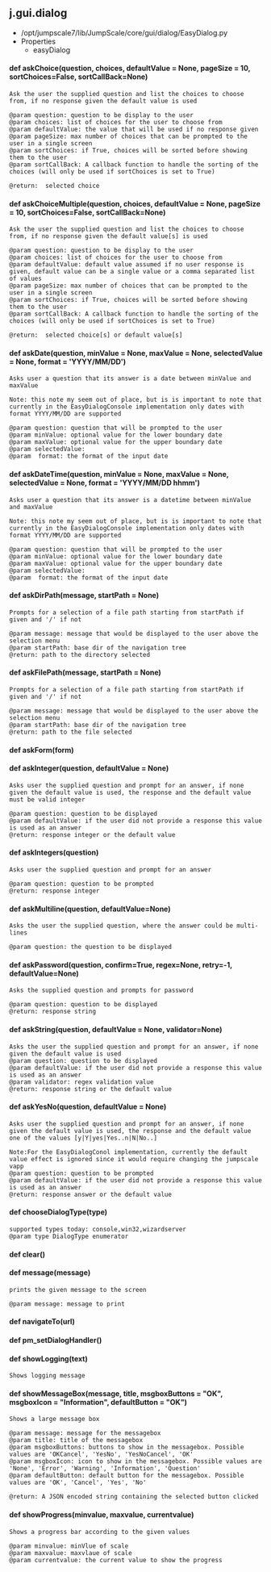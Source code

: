 ## j.gui.dialog

- /opt/jumpscale7/lib/JumpScale/core/gui/dialog/EasyDialog.py
- Properties
    - easyDialog

#### def askChoice(question, choices, defaultValue = None, pageSize = 10, sortChoices=False, sortCallBack=None) 

    Ask the user the supplied question and list the choices to choose from, if no response given the default value is used
    
    @param question: question to be display to the user
    @param choices: list of choices for the user to choose from
    @param defaultValue: the value that will be used if no response given
    @param pageSize: max number of choices that can be prompted to the user in a single screen
    @param sortChoices: if True, choices will be sorted before showing them to the user
    @param sortCallBack: A callback function to handle the sorting of the choices (will only be used if sortChoices is set to True)
    
    @return:  selected choice

#### def askChoiceMultiple(question, choices, defaultValue = None, pageSize = 10, sortChoices=False, sortCallBack=None) 

    Ask the user the supplied question and list the choices to choose from, if no response given the default value[s] is used
    
    @param question: question to be display to the user
    @param choices: list of choices for the user to choose from
    @param defaultValue: default value assumed if no user response is given, default value can be a single value or a comma separated list of values
    @param pageSize: max number of choices that can be prompted to the user in a single screen
    @param sortChoices: if True, choices will be sorted before showing them to the user
    @param sortCallBack: A callback function to handle the sorting of the choices (will only be used if sortChoices is set to True)
    
    @return:  selected choice[s] or default value[s]

#### def askDate(question, minValue = None, maxValue = None, selectedValue = None, format = 'YYYY/MM/DD') 

    Asks user a question that its answer is a date between minValue and maxValue
    
    Note: this note my seem out of place, but is is important to note that currently in the EasyDialogConsole implementation only dates with format YYYY/MM/DD are supported
    
    @param question: question that will be prompted to the user
    @param minValue: optional value for the lower boundary date
    @param maxValue: optional value for the upper boundary date
    @param selectedValue:
    @param  format: the format of the input date

#### def askDateTime(question, minValue = None, maxValue = None, selectedValue = None, format = 'YYYY/MM/DD hhmm') 

    Asks user a question that its answer is a datetime between minValue and maxValue
    
    Note: this note my seem out of place, but is is important to note that currently in the EasyDialogConsole implementation only dates with format YYYY/MM/DD are supported
    
    @param question: question that will be prompted to the user
    @param minValue: optional value for the lower boundary date
    @param maxValue: optional value for the upper boundary date
    @param selectedValue:
    @param  format: the format of the input date

#### def askDirPath(message, startPath = None) 

    Prompts for a selection of a file path starting from startPath if given and '/' if not
    
    @param message: message that would be displayed to the user above the selection menu
    @param startPath: base dir of the navigation tree
    @return: path to the directory selected

#### def askFilePath(message, startPath = None) 

    Prompts for a selection of a file path starting from startPath if given and '/' if not
    
    @param message: message that would be displayed to the user above the selection menu
    @param startPath: base dir of the navigation tree
    @return: path to the file selected

#### def askForm(form) 

    

#### def askInteger(question, defaultValue = None) 

    Asks user the supplied question and prompt for an answer, if none given the default value is used, the response and the default value must be valid integer
    
    @param question: question to be displayed
    @param defaultValue: if the user did not provide a response this value is used as an answer
    @return: response integer or the default value

#### def askIntegers(question) 

    Asks user the supplied question and prompt for an answer
    
    @param question: question to be prompted
    @return: response integer

#### def askMultiline(question, defaultValue=None) 

    Asks the user the supplied question, where the answer could be multi-lines
    
    @param question: the question to be displayed

#### def askPassword(question, confirm=True, regex=None, retry=-1, defaultValue=None) 

    Asks the supplied question and prompts for password
    
    @param question: question to be displayed
    @return: response string

#### def askString(question, defaultValue = None, validator=None) 

    Asks the user the supplied question and prompt for an answer, if none given the default value is used
    @param question: question to be displayed
    @param defaultValue: if the user did not provide a response this value is used as an answer
    @param validator: regex validation value
    @return: response string or the default value

#### def askYesNo(question, defaultValue = None) 

    Asks user the supplied question and prompt for an answer, if none given the default value is used, the response and the default value one of the values [y|Y|yes|Yes..n|N|No..]
    
    Note:For the EasyDialogConol implementation, currently the default value effect is ignored since it would require changing the jumpscale vapp
    @param question: question to be prompted
    @param defaultValue: if the user did not provide a response this value is used as an answer
    @return: response answer or the default value

#### def chooseDialogType(type) 

    supported types today: console,win32,wizardserver
    @param type DialogType enumerator

#### def clear() 

    

#### def message(message) 

    prints the given message to the screen
    
    @param message: message to print

#### def navigateTo(url) 

    

#### def pm_setDialogHandler() 

    

#### def showLogging(text) 

    Shows logging message

#### def showMessageBox(message, title, msgboxButtons = "OK", msgboxIcon = "Information", defaultButton = "OK") 

    Shows a large message box
    
    @param message: message for the messagebox
    @param title: title of the messagebox
    @param msgboxButtons: buttons to show in the messagebox. Possible values are 'OKCancel', 'YesNo', 'YesNoCancel', 'OK'
    @param msgboxIcon: icon to show in the messagebox. Possible values are 'None', 'Error', 'Warning', 'Information', 'Question'
    @param defaultButton: default button for the messagebox. Possible values are 'OK', 'Cancel', 'Yes', 'No'
    
    @return: A JSON encoded string containing the selected button clicked

#### def showProgress(minvalue, maxvalue, currentvalue) 

    Shows a progress bar according to the given values
    
    @param minvalue: minVlue of scale
    @param maxvalue: maxvlaue of scale
    @param currentvalue: the current value to show the progress

